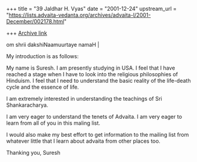 +++
title = "39 Jaldhar H. Vyas"
date = "2001-12-24"
upstream_url = "https://lists.advaita-vedanta.org/archives/advaita-l/2001-December/002178.html"

+++
[Archive link](https://lists.advaita-vedanta.org/archives/advaita-l/2001-December/002178.html)

om shrii dakshiNaamuurtaye namaH |

My introduction is as follows:

My name is Suresh. I am presently studying in USA. I
feel that I have reached a stage when I have to look
into the religious philosophies of Hinduism. I feel
that I need to understand the basic reality of the
life-death cycle and the essence of life.

I am extremely interested in understanding the
teachings of Sri Shankaracharya.

I am very eager to understand the tenets of Advaita. I
am very eager to learn from all of you in this maling
list.

I would also make my best effort to get information to
the mailing list from whatever little that I learn
about advaita from other places too.

Thanking you,
Suresh


